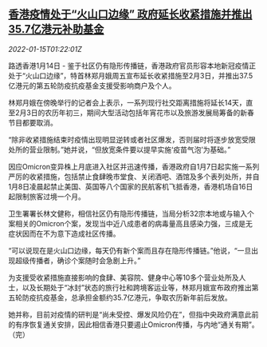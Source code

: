 <!--1642210263000-->
[香港疫情处于“火山口边缘” 政府延长收紧措施并推出35.7亿港元补助基金](https://cn.reuters.com/article/hk-covid19-restrictions-fund-0115-idCNKBS2JP01U)
------

<div><i>2022-01-15T01:22:01Z</i></div><p>路透香港1月14日 - 鉴于社区仍有隐形传播链，香港政府官员形容本地新冠疫情正处于“火山口边缘”，特首林郑月娥周五宣布延长收紧措施至2月3日，并推出37.5亿港元的第五轮防疫抗疫基金支援受影响商户及个人。</p><p>林郑月娥在傍晚举行的记者会上表示，一系列现行社交距离措施将延长14天，直至2月3日的农历年初三，期间大型活动包括年宵花市以及旅游发展局筹备的新春节目都要取消。</p><p>“除非收紧措施结束时疫情出现明显逆转或者社区爆发，否则届时将逐步放宽受限处所的营业限制。”她并说，“但放宽条件要以提早实施‘疫苗气泡’为基础。”</p><p>因应Omicron变异株上月底进入社区并迅速传播，香港政府自1月7日起实施一系列严厉的收紧措施，包括禁止食肆晚市堂食、关闭酒吧、酒馆及多个表列处所，并自1月8日凌晨起禁止美国、英国等八个国家的民航客机飞抵香港，香港机场自16日起限制旅客过境一个月。</p><p>卫生署署长林文健称，相信社区仍有隐形传播链，当局分析32宗本地或与输入个案相关的Omicron个案，发现当中近八成患者的病毒量高且感染力强，三成是无症状因而在不为意下造成社区传播。</p><p>“可以说现在是火山口边缘，每天仍有新个案而且存在隐形传播链。”他说，“一旦出现超级传播者，确诊个案随时会急剧上升。”</p><p>为支援受收紧措施直接影响的食肆、美容院、健身中心等10多个营业处所及人士，以及长期处于“冰封”状态的旅行社和跨境客运业等，林郑月娥宣布政府推出第五轮防疫抗疫基金，总承担金额约35.7亿港元，争取农历新年前后发放。</p><p>她并称，目前对疫情的研判是“尚未受控、爆发风险仍在”，但指中央政府满意此前的有序恢复通关安排，因此相信香港只要遏止Omicron传播，与内地“通关有期”。（完）</p>
